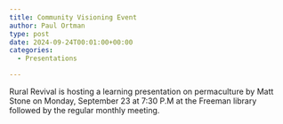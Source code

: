 ```yaml
---
title: Community Visioning Event
author: Paul Ortman
type: post
date: 2024-09-24T00:01:00+00:00
categories:
  - Presentations

---
```


Rural Revival is hosting a learning presentation on permaculture by Matt Stone on Monday, September 23 at 7:30 P.M at
the Freeman library followed by the regular monthly meeting. 